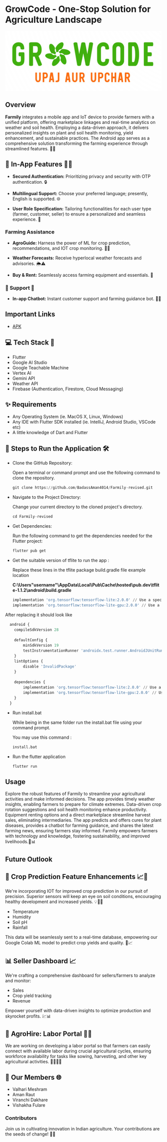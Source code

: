 # GrowCode - One-Stop Solution for Agriculture Landscape

![Farmily Logo](assets/images/logo.jpg)


## Overview

**Farmily** integrates a mobile app and IoT device to provide farmers with a unified platform, offering marketplace linkages and real-time analytics on weather and soil health. Employing a data-driven approach, it delivers personalized insights on plant and soil health monitoring, yield enhancement, and sustainable practices. The Android app serves as a comprehensive solution transforming the farming experience through streamlined features. 🌾🚀


## 📱 In-App Features 🌟🔧

- **Secured Authentication:** Prioritizing privacy and security with OTP authentication. 🔒

- **Multilingual Support:** Choose your preferred language; presently, English is supported. 🌐

- **User Role Specification:** Tailoring functionalities for each user type (farmer, customer, seller) to ensure a personalized and seamless experience. 🌱

### Farming Assistance

- **AgroGuide:** Harness the power of ML for crop prediction, recommendations, and IOT crop monitoring. 🌱🤖
  
- **Weather Forecasts:** Receive hyperlocal weather forecasts and advisories. 🌦️⚠️
  
- **Buy & Rent:** Seamlessly access farming equipment and essentials. 🛒

### 🤖 Support 🤖

- **In-app Chatbot:** Instant customer support and farming guidance bot. 🤖💬

## Important Links
- [APK](https://drive.google.com/drive/u/7/folders/1myqlasuUwhp0s0uvSagmvQ41X5ep2p42)
  

## 💻 Tech Stack 🔧

- Flutter
- Google AI Studio
- Google Teachable Machine
- Vertex AI
- Gemini API
- Weather API
- Firebase (Authentication, Firestore, Cloud Messaging)

## ✨ Requirements
* Any Operating System (ie. MacOS X, Linux, Windows)
* Any IDE with Flutter SDK installed (ie. IntelliJ, Android Studio, VSCode etc)
* A little knowledge of Dart and Flutter


## 🚀 Steps to Run the Application 🛠️

- Clone the GitHub Repository: 

  Open a terminal or command prompt and use the following command to clone the repository.

  ```python
  git clone https://github.com/BadassAman4014/Farmily-revised.git 
  ```


- Navigate to the Project Directory:

  Change your current directory to the cloned project's directory.

  ```python
  cd Farmily-revised
  ```

- Get Dependencies:

  Run the following command to get the dependencies needed for the Flutter project:
  ```python
  flutter pub get
  ```

- Get the suitable version of tflite to run the app :

  Replace these lines in the tflite package build.gradle file
  example location 
  
  **C:\Users\"username"\AppData\Local\Pub\Cache\hosted\pub.dev\tflite-1.1.2\android\build.gradle**
  ```python
  implementation 'org.tensorflow:tensorflow-lite:2.0.0' // Use a specific version
  implementation 'org.tensorflow:tensorflow-lite-gpu:2.0.0' // Use a specific version
  ```

After replacing it should look like 
``` python
  android {
    compileSdkVersion 28

    defaultConfig {
        minSdkVersion 19
        testInstrumentationRunner 'androidx.test.runner.AndroidJUnitRunner'
    }
    lintOptions {
        disable 'InvalidPackage'
    }

    dependencies {
        implementation 'org.tensorflow:tensorflow-lite:2.0.0' // Use a specific version
        implementation 'org.tensorflow:tensorflow-lite-gpu:2.0.0' // Use a specific version
    }
  }
```

- Run install.bat 

  While being in the same folder run the install.bat file using your command prompt.

  You may use this command :
  ```python
  install.bat
  ```

- Run the flutter application 

  ```python
  flutter run
  ```
  

## Usage

Explore the robust features of Farmily to streamline your agricultural activities and make informed decisions. The app provides timely weather insights, enabling farmers to prepare for climate extremes. Data-driven crop rotation suggestions and soil health monitoring enhance productivity. Equipment renting options and a direct marketplace streamline harvest sales, eliminating intermediaries. The app predicts and offers cures for plant diseases, provides a chatbot for farming guidance, and shares the latest farming news, ensuring farmers stay informed. Farmily empowers farmers with technology and knowledge, fostering sustainability, and improved livelihoods.🌾📊

## Future Outlook

## 🌾 Crop Prediction Feature Enhancements 📈🌱
We're incorporating IOT for improved crop prediction in our pursuit of precision. Superior sensors will keep an eye on soil conditions, encouraging healthy development and increased yields.
💡🌱🚜
- Temperature
- Humidity
- Soil pH
- Rainfall

This data will be seamlessly sent to a real-time database, empowering our Google Colab ML model to predict crop yields and quality. 🌾📈

## 📊 Seller Dashboard 📈

We're crafting a comprehensive dashboard for sellers/farmers to analyze and monitor:
- Sales
- Crop yield tracking
- Revenue

Empower yourself with data-driven insights to optimize production and skyrocket profits. 💹📊

## 🌾 AgroHire: Labor Portal 🤝💼
We are working on developing a labor portal so that farmers can easily connect with available labor during crucial agricultural cycles, ensuring workforce availability for tasks like sowing, harvesting, and other key agricultural activities. 🧑‍🌾👩‍🌾


## 👥 Our Members 🌐
- Valhari Meshram 
- Aman Raut
- Viranchi Dakhare
- Vishakha Fulare
            
### Contributors

Join us in cultivating innovation in Indian agriculture. Your contributions are the seeds of change! 🌱🤝


